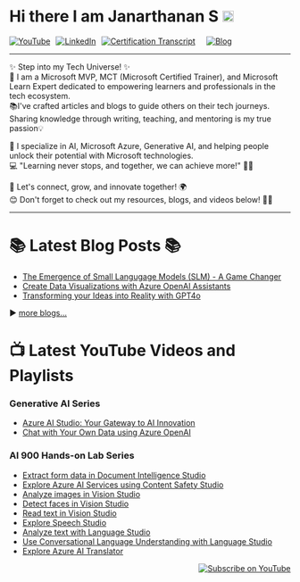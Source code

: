 
# Hi there I am Janarthanan S <img src="https://raw.githubusercontent.com/MartinHeinz/MartinHeinz/master/wave.gif"  width="20" height="20"/>

<div style="display: flex; gap: 10px; flex-wrap: wrap;">
  <a href="https://youtube.com/@startwithjana?si=R8vzBjQhD4krwSkK" target="_blank" rel="noopener noreferrer">
    <img src="https://img.shields.io/badge/YouTube-%23FF0000.svg?style=for-the-badge&logo=YouTube&logoColor=white" alt="YouTube" />
  </a>
  <a href="https://www.linkedin.com/in/janarthananselvaraj/" target="_blank" rel="noopener noreferrer">
    <img src="https://img.shields.io/badge/LinkedIn-%230077B5.svg?style=for-the-badge&logo=LinkedIn&logoColor=white" alt="LinkedIn" />
  </a>
<a href="https://learn.microsoft.com/en-us/users/janarthanans-8585/transcript/vpje2b20ex3q2kz" target="_blank" rel="noopener noreferrer">
    <img src="https://img.shields.io/badge/Certification%20Transcript-%230078D4.svg?style=for-the-badge&logo=microsoft&logoColor=white" alt="Certification Transcript" />
</a>
<br>
   <a href="https://www.c-sharpcorner.com/members/janarthanan-selvaraj/articles" target="_blank" rel="noopener noreferrer">
    <img src="https://img.shields.io/badge/Blog-%23000000.svg?style=for-the-badge&logo=Ghost&logoColor=white" alt="Blog" />
  </a>
 </div>
<hr>
✨ Step into my Tech Universe! ✨ <br>
🚀 I am a Microsoft MVP, MCT (Microsoft Certified Trainer), and Microsoft Learn Expert dedicated to empowering learners and professionals in the tech ecosystem.
<br>📚I've crafted articles and blogs to guide others on their tech journeys. Sharing knowledge through writing, teaching, and mentoring is my true passion💡

🌟 I specialize in AI, Microsoft Azure, Generative AI, and helping people unlock their potential with Microsoft technologies. <br>
💻 "Learning never stops, and together, we can achieve more!" 🚴‍♀️

🌟 Let's connect, grow, and innovate together! 🌍<br>
😊 Don't forget to check out my resources, blogs, and videos below! 🎥📖<br>
<hr>

# 📚 Latest Blog Posts 📚
- [The Emergence of Small Langugage Models (SLM) - A Game Changer](https://www.c-sharpcorner.com/article/the-emergence-of-small-langugage-models-slm-a-game-changer/)
- [Create Data Visualizations with Azure OpenAI Assistants](https://www.c-sharpcorner.com/article/create-data-visualizations-with-azure-openai-assistants/)
- [Transforming your Ideas into Reality with GPT4o](https://www.c-sharpcorner.com/article/transforming-your-ideas-into-reality-with-gpt4o/)

▶️ [more blogs...](https://www.c-sharpcorner.com/members/janarthanan-selvaraj/articles)

# 📺 Latest YouTube Videos and Playlists

### Generative AI Series
- [Azure AI Studio: Your Gateway to AI Innovation](https://www.youtube.com/watch?v=obicJcAQlWg)
- [Chat with Your Own Data using Azure OpenAI](https://www.youtube.com/watch?v=cHWh22r6Dmo)
  
### AI 900 Hands-on Lab Series
- [Extract form data in Document Intelligence Studio](https://www.youtube.com/watch?v=CJid5E90nzA&list=PLA7hcqGIaR8klb49NS-64VCLfDN0ibrzb&index=8)
- [Explore Azure AI Services using Content Safety Studio](https://www.youtube.com/watch?v=46bXHpfYyJI&list=PLA7hcqGIaR8klb49NS-64VCLfDN0ibrzb&index=7)
- [Analyze images in Vision Studio](https://www.youtube.com/watch?v=TSpPM3HDoxQ&list=PLA7hcqGIaR8klb49NS-64VCLfDN0ibrzb&index=3)
- [Detect faces in Vision Studio](https://www.youtube.com/watch?v=eKoJF2otzBM&list=PLA7hcqGIaR8klb49NS-64VCLfDN0ibrzb&index=2)
- [Read text in Vision Studio](https://www.youtube.com/watch?v=pRVwoJFmzbs&list=PLA7hcqGIaR8klb49NS-64VCLfDN0ibrzb&index=4)
- [Explore Speech Studio](https://www.youtube.com/watch?v=vtVeP9qZYHc&list=PLA7hcqGIaR8klb49NS-64VCLfDN0ibrzb&index=1)
- [Analyze text with Language Studio](https://www.youtube.com/watch?v=_Brl2hkMwzg&list=PLA7hcqGIaR8klb49NS-64VCLfDN0ibrzb&index=5)
- [Use Conversational Language Understanding with Language Studio](https://www.youtube.com/watch?v=FJOmWR0HG3s&list=PLA7hcqGIaR8klb49NS-64VCLfDN0ibrzb&index=6)
- [Explore Azure AI Translator](https://www.youtube.com/watch?v=sQWbqquUs_k)

<div align="right">
  <a href="https://youtube.com/@startwithjana?si=7tXRWEejwq2DGLgf">
    <img src="https://img.shields.io/badge/Subscribe-red?style=for-the-badge&logo=youtube&logoColor=white" alt="Subscribe on YouTube">
  </a>
</div>
